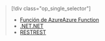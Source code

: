 > [!div class="op_single_selector"]
> * [<span data-ttu-id="0366a-101">Función de Azure</span><span class="sxs-lookup"><span data-stu-id="0366a-101">Azure Function</span></span>](../articles/media-services/media-services-dotnet-how-to-use-azure-functions.md)
> * [<span data-ttu-id="0366a-102">.NET</span><span class="sxs-lookup"><span data-stu-id="0366a-102">.NET</span></span>](../articles/media-services/media-services-dotnet-how-to-use.md)
> * [<span data-ttu-id="0366a-103">REST</span><span class="sxs-lookup"><span data-stu-id="0366a-103">REST</span></span>](../articles/media-services/media-services-rest-how-to-use.md)
>  
> 

